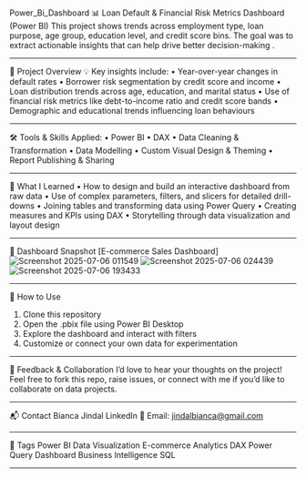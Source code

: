 Power_Bi_Dashboard
📊 Loan Default & Financial Risk Metrics Dashboard  (Power BI)
This project shows trends across employment type, loan purpose, age group, education level, and credit score bins. The goal was to extract actionable insights that can help drive better decision-making .
________________________________________
📁 Project Overview
💡 Key insights include:
•	Year-over-year changes in default rates
•	Borrower risk segmentation by credit score and income
•	Loan distribution trends across age, education, and marital status
•	Use of financial risk metrics like debt-to-income ratio and credit score bands
•	Demographic and educational trends influencing loan behaviours
________________________________________
🛠️ Tools & Skills Applied:
•	Power BI
•	DAX
•	Data Cleaning & Transformation
•	Data Modelling
•	Custom Visual Design & Theming
•	Report Publishing & Sharing
________________________________________
🧠 What I Learned
•	How to design and build an interactive dashboard from raw data
•	Use of complex parameters, filters, and slicers for detailed drill-downs
•	Joining tables and transforming data using Power Query
•	Creating measures and KPIs using DAX
•	Storytelling through data visualization and layout design
________________________________________
📸 Dashboard Snapshot
[E-commerce Sales Dashboard]
![Screenshot 2025-07-06 011549](https://github.com/user-attachments/assets/58e7d7c3-2bf8-40ac-aaac-d5615278d5f6)
![Screenshot 2025-07-06 024439](https://github.com/user-attachments/assets/ac69fc53-eb70-4d08-94c8-b80866382a4f)
![Screenshot 2025-07-06 193433](https://github.com/user-attachments/assets/d8505b0c-07c1-43aa-98c2-b03869dfe440)
________________________________________
🚀 How to Use
1.	Clone this repository
2.	Open the .pbix file using Power BI Desktop
3.	Explore the dashboard and interact with filters
4.	Customize or connect your own data for experimentation
________________________________________
🤝 Feedback & Collaboration
I’d love to hear your thoughts on the project!
Feel free to fork this repo, raise issues, or connect with me if you’d like to collaborate on data projects.
________________________________________
📬 Contact
Bianca Jindal
LinkedIn
📧 Email: jindalbianca@gmail.com
________________________________________
📌 Tags
Power BI Data Visualization E-commerce Analytics DAX Power Query Dashboard Business Intelligence SQL




 
 
 
________________________________________
